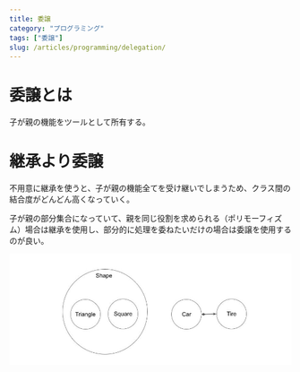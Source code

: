 ```yaml
---
title: 委譲
category: "プログラミング"
tags: ["委譲"]
slug: /articles/programming/delegation/
---
```


# 委譲とは
子が親の機能をツールとして所有する。

# 継承より委譲
不用意に継承を使うと、子が親の機能全てを受け継いでしまうため、クラス間の結合度がどんどん高くなっていく。

子が親の部分集合になっていて、親を同じ役割を求められる（ポリモーフィズム）場合は継承を使用し、部分的に処理を委ねたいだけの場合は委譲を使用するのが良い。

![継承より委譲](./inheritance-delegation.jpg)

